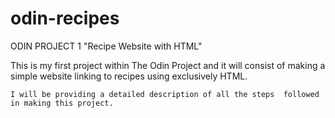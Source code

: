 # odin-recipes
ODIN PROJECT 1 "Recipe Website with HTML"
   
   This is my first project within The Odin Project and it will consist of making a simple website linking to recipes using exclusively HTML. 
    
    I will be providing a detailed description of all the steps  followed in making this project.